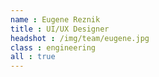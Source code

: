 ```yaml
---
name : Eugene Reznik
title : UI/UX Designer
headshot : /img/team/eugene.jpg
class : engineering
all : true
---
```

